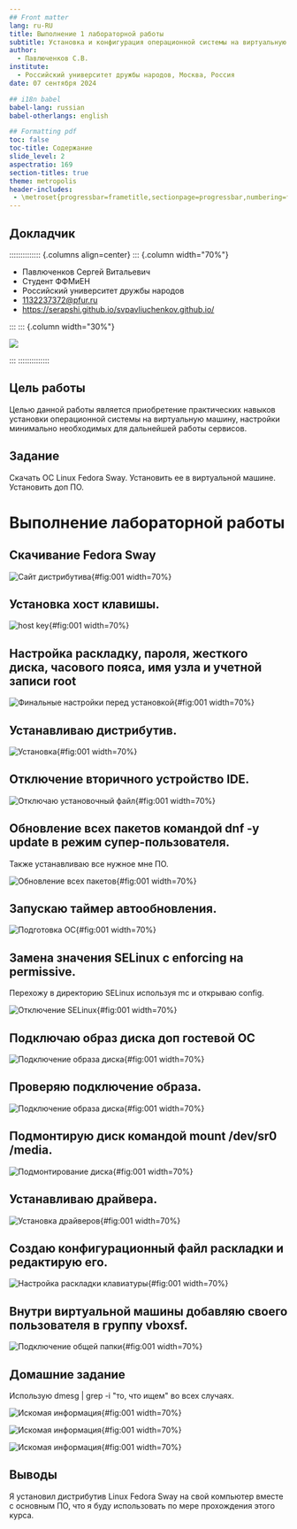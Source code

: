 ```yaml
---
## Front matter
lang: ru-RU
title: Выполнение 1 лабораторной работы
subtitle: Установка и конфигурация операционной системы на виртуальную машину
author:
  - Павлюченков С.В.
institute:
  - Российский университет дружбы народов, Москва, Россия
date: 07 сентября 2024

## i18n babel
babel-lang: russian
babel-otherlangs: english

## Formatting pdf
toc: false
toc-title: Содержание
slide_level: 2
aspectratio: 169
section-titles: true
theme: metropolis
header-includes:
 - \metroset{progressbar=frametitle,sectionpage=progressbar,numbering=fraction}
---
```



## Докладчик

:::::::::::::: {.columns align=center}
::: {.column width="70%"}

  * Павлюченков Сергей Витальевич
  * Студент ФФМиЕН
  * Российский университет дружбы народов
  * [1132237372@pfur.ru](mailto:1132237372@pfur.ru)
  * <https://serapshi.github.io/svpavliuchenkov.github.io/>

:::
::: {.column width="30%"}

![](./image/my_photo.jpg)

:::
::::::::::::::


## Цель работы


Целью данной работы является приобретение практических навыков установки операционной системы на виртуальную машину, настройки минимально необходимых для дальнейшей работы сервисов.

## Задание

Скачать ОС Linux Fedora Sway.
Установить ее в виртуальной машине.
Установить доп ПО.



# Выполнение лабораторной работы


## Скачивание Fedora Sway

![Сайт дистрибутива](image/0.png){#fig:001 width=70%}

## Установка хост клавишы.

![host key](image/1.png){#fig:001 width=70%}

## Настройка раскладку, пароля, жесткого диска, часового пояса, имя узла и учетной записи root

![Финальные настройки перед установкой](image/6.png){#fig:001 width=70%}

## Устанавливаю дистрибутив.

![Установка](image/7.png){#fig:001 width=70%}

## Отключение вторичного устройство IDE.

![Отключаю установочный файл](image/8.png){#fig:001 width=70%}

## Обновление всех пакетов командой dnf -y update в режим супер-пользователя.

Также устанавливаю все нужное мне ПО.

![Обновление всех пакетов](image/10.png){#fig:001 width=70%}

## Запускаю таймер автообновления.

![Подготовка ОС](image/12.png){#fig:001 width=70%}

## Заменa значения SELinux с enforcing на permissive.

Перехожу в директорию SELinux используя mc и открываю config.

![Отключение SELinux](image/15.png){#fig:001 width=70%}

## Подключаю образ диска доп гостевой ОС

![Подключение образа диска](image/19.png){#fig:001 width=70%}

## Проверяю подключение образа.

![Подключение образа диска](image/20.png){#fig:001 width=70%}

## Подмонтирую диск командой mount /dev/sr0 /media.

![Подмонтирование диска](image/21.png){#fig:001 width=70%}

## Устанавливаю драйвера.

![Установка драйверов](image/22.png){#fig:001 width=70%}

## Создаю конфигурационный файл раскладки и редактирую его.

![Настройка раскладки клавиатуры](image/23.png){#fig:001 width=70%}

## Внутри виртуальной машины добавляю своего пользователя в группу vboxsf. 

![Подключение общей папки](image/24.png){#fig:001 width=70%}

## Домашние задание

Использую dmesg | grep -i "то, что ищем"  во всех случаях.

![Искомая информация ](image/h1.png){#fig:001 width=70%}

![Искомая информация ](image/h2.png){#fig:001 width=70%}

![Искомая информация ](image/h3.png){#fig:001 width=70%}



## Выводы

Я установил дистрибутив Linux Fedora Sway на свой компьютер вместе с основным ПО, что я буду использовать по мере прохождения этого курса.
